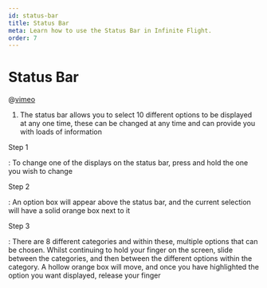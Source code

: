 ```yaml
---
id: status-bar
title: Status Bar
meta: Learn how to use the Status Bar in Infinite Flight.
order: 7
---
```


# Status Bar

@[vimeo](388347259)



1. The status bar allows you to select 10 different options to be displayed at any one time, these can be changed at any time and can provide you with loads of information

   

Step 1

: To change one of the displays on the status bar, press and hold the one you wish to change

Step 2

: An option box will appear above the status bar, and the current selection will have a solid orange box next to it

Step 3

: There are 8 different categories and within these, multiple options that can be chosen. Whilst continuing to hold your finger on the screen, slide between the categories, and then between the different options within the category. A hollow orange box will move, and once you have highlighted the option you want displayed, release your finger
